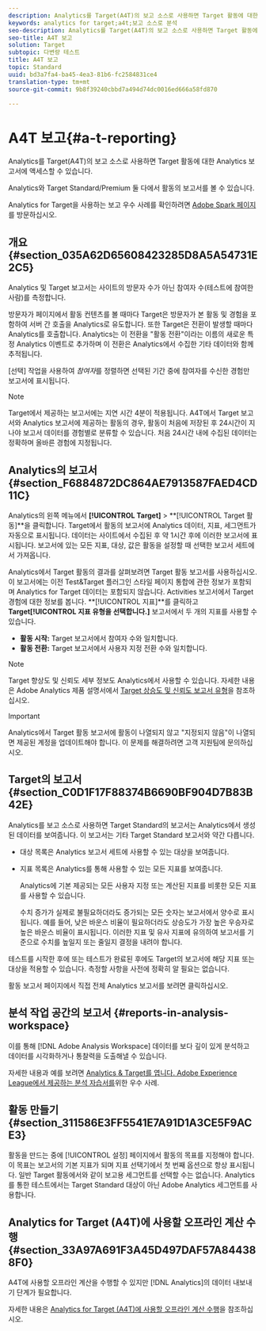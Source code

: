 ```yaml
---
description: Analytics를 Target(A4T)의 보고 소스로 사용하면 Target 활동에 대한 Analytics 보고서에 액세스할 수 있습니다.
keywords: analytics for target;a4t;보고 소스로 분석
seo-description: Analytics를 Target(A4T)의 보고 소스로 사용하면 Target 활동에 대한 Analytics 보고서에 액세스할 수 있습니다.
seo-title: A4T 보고
solution: Target
subtopic: 다변량 테스트
title: A4T 보고
topic: Standard
uuid: bd3a7fa4-ba45-4ea3-81b6-fc2584831ce4
translation-type: tm+mt
source-git-commit: 9b8f39240cbbd7a494d74dc0016ed666a58fd870

---
```



# A4T 보고{#a-t-reporting}

Analytics를 Target(A4T)의 보고 소스로 사용하면 Target 활동에 대한 Analytics 보고서에 액세스할 수 있습니다.

Analytics와 Target Standard/Premium 둘 다에서 활동의 보고서를 볼 수 있습니다.

Analytics for Target을 사용하는 보고 우수 사례를 확인하려면 [Adobe Spark 페이지](https://spark.adobe.com/page/Lo3Spm4oBOvwF/)를 방문하십시오.

## 개요 {#section_035A62D65608423285D8A5A54731E2C5}

Analytics 및 Target 보고서는 사이트의 방문자 수가 아닌 참여자 수(테스트에 참여한 사람)를 측정합니다.

방문자가 페이지에서 활동 컨텐츠를 볼 때마다 Target은 방문자가 본 활동 및 경험을 포함하여 서버 간 호출을 Analytics로 유도합니다. 또한 Target은 전환이 발생할 때마다 Analytics를 호출합니다. Analytics는 이 전환을 &quot;활동 전환&quot;이라는 이름의 새로운 특정 Analytics 이벤트로 추가하며 이 전환은 Analytics에서 수집한 기타 데이터와 함께 추적됩니다.

[선택] 작업을 사용하여 *참여자*를 정렬하면 선택된 기간 중에 참여자를 수신한 경험만 보고서에 표시됩니다.

>[!NOTE]
>
>Target에서 제공하는 보고서에는 지연 시간 4분이 적용됩니다. A4T에서 Target 보고서와 Analytics 보고서에 제공하는 활동의 경우, 활동이 처음에 저장된 후 24시간이 지나야 보고서 데이터를 경험별로 분류할 수 있습니다. 처음 24시간 내에 수집된 데이터는 정확하며 올바른 경험에 지정됩니다.

## Analytics의 보고서 {#section_F6884872DC864AE7913587FAED4CD11C}

Analytics의 왼쪽 메뉴에서 **[!UICONTROL Target]** &gt; **[!UICONTROL Target 활동]**을 클릭합니다. Target에서 활동의 보고서에 Analytics 데이터, 지표, 세그먼트가 자동으로 표시됩니다. 데이터는 사이트에서 수집된 후 약 1시간 후에 이러한 보고서에 표시됩니다. 보고서에 있는 모든 지표, 대상, 값은 활동을 설정할 때 선택한 보고서 세트에서 가져옵니다.

Analytics에서 Target 활동의 결과를 살펴보려면 Target 활동 보고서를 사용하십시오. 이 보고서에는 이전 Test&amp;Target 플러그인 스타일 페이지 통합에 관한 정보가 포함되며 Analytics for Target 데이터는 포함되지 않습니다. Activities 보고서에서 Target 경험에 대한 정보를 봅니다. **[!UICONTROL 지표]**를 클릭하고 **Target[!UICONTROL 지표 유형을 선택합니다.]** 보고서에서 두 개의 지표를 사용할 수 있습니다.

* **활동 시작:** Target 보고서에서 참여자 수와 일치합니다.
* **활동 전환:** Target 보고서에서 사용자 지정 전환 수와 일치합니다.

>[!NOTE]
>
>Target 향상도 및 신뢰도 세부 정보도 Analytics에서 사용할 수 있습니다. 자세한 내용은 Adobe Analytics 제품 설명서에서 [Target 상승도 및 신뢰도 보고서 유형](https://marketing.adobe.com/resources/help/en_US/reference/report_target_lift_confidence.html)을 참조하십시오.

>[!IMPORTANT]
>
>Analytics에서 Target 활동 보고서에 활동이 나열되지 않고 &quot;지정되지 않음&quot;이 나열되면 제공된 계정을 업데이트해야 합니다. 이 문제를 해결하려면 고객 지원팀에 문의하십시오.

## Target의 보고서 {#section_C0D1F17F88374B6690BF904D7B83B42E}

Analytics를 보고 소스로 사용하면 Target Standard의 보고서는 Analytics에서 생성된 데이터를 보여줍니다. 이 보고서는 기타 Target Standard 보고서와 약간 다릅니다.

* 대상 목록은 Analytics 보고서 세트에 사용할 수 있는 대상을 보여줍니다.
* 지표 목록은 Analytics를 통해 사용할 수 있는 모든 지표를 보여줍니다.

   Analytics에 기본 제공되는 모든 사용자 지정 또는 계산된 지표를 비롯한 모든 지표를 사용할 수 있습니다.

   수치 증가가 실제로 불필요하더라도 증가되는 모든 숫자는 보고서에서 양수로 표시됩니다. 예를 들어, 낮은 바운스 비율이 필요하더라도 상승도가 가장 높은 우승자로 높은 바운스 비율이 표시됩니다. 이러한 지표 및 유사 지표에 유의하여 보고서를 기준으로 수치를 높일지 또는 줄일지 결정을 내려야 합니다.

테스트를 시작한 후에 또는 테스트가 완료된 후에도 Target의 보고서에 해당 지표 또는 대상을 적용할 수 있습니다. 측정할 사항을 사전에 정확히 알 필요는 없습니다.

활동 보고서 페이지에서 직접 전체 Analytics 보고서를 보려면 클릭하십시오.

## 분석 작업 공간의 보고서 {#reports-in-analysis-workspace}

이를 통해 [!DNL Adobe Analysis Workspace] 데이터를 보다 깊이 있게 분석하고 데이터를 시각화하거나 통찰력을 도출해낼 수 있습니다.

자세한 내용과 예를 보려면 [Analytics &amp; Target를 엽니다. Adobe Experience League에서 제공하는 분석 자습서를](https://spark.adobe.com/page/Lo3Spm4oBOvwF/)위한 우수 사례.

## 활동 만들기 {#section_311586E3FF5541E7A91D1A3CE5F9ACE3}

활동을 만드는 중에 [!UICONTROL 설정] 페이지에서 활동의 목표를 지정해야 합니다. 이 목표는 보고서의 기본 지표가 되며 지표 선택기에서 첫 번째 옵션으로 항상 표시됩니다. 일반 Target 활동에서와 같이 보고용 세그먼트를 선택할 수는 없습니다. Analytics를 통한 테스트에서는 Target Standard 대상이 아닌 Adobe Analytics 세그먼트를 사용합니다.

## Analytics for Target (A4T)에 사용할 오프라인 계산 수행{#section_33A97A691F3A45D497DAF57A844388F0}

A4T에 사용할 오프라인 계산을 수행할 수 있지만 [!DNL Analytics]의 데이터 내보내기 단계가 필요합니다. 

자세한 내용은 [Analytics for Target (A4T)에 사용할 오프라인 계산 수행](../../c-reports/conversion-rate.md#concept_0D0002A1EBDF420E9C50E2A46F36629B)을 참조하십시오.
